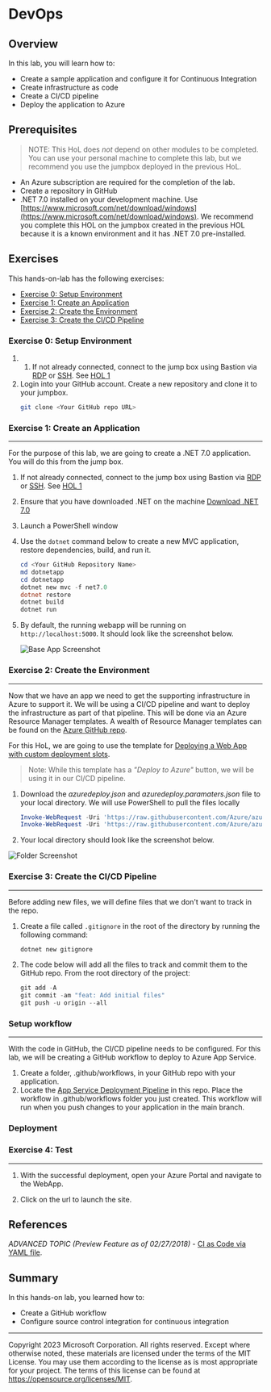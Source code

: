 # DevOps

## Overview

In this lab, you will learn how to:

* Create a sample application and configure it for Continuous Integration
* Create infrastructure as code
* Create a CI/CD pipeline
* Deploy the application to Azure

## Prerequisites

> NOTE: This HoL does _not_ depend on other modules to be completed. You can use your personal machine to complete this lab, but we recommend you use the jumpbox deployed in the previous HoL. 

* An Azure subscription are required for the completion of the lab.
* Create a repository in GitHub
* .NET 7.0 installed on your development machine. Use [https://www.microsoft.com/net/download/windows](https://www.microsoft.com/net/download/windows). We recommend you complete this HOL on the jumpbox created in the previous HOL because it is a known environment and it has .NET 7.0 pre-installed. 

## Exercises

This hands-on-lab has the following exercises:

- [Exercise 0: Setup Environment](#ex0)
- [Exercise 1: Create an Application](#ex1)
- [Exercise 2: Create the Environment](#ex2)
- [Exercise 3: Create the CI/CD Pipeline](#ex3)

### Exercise 0: Setup Environment<a name="ex0"></a>
1. 1. If not already connected, connect to the jump box using Bastion via [RDP](https://learn.microsoft.com/azure/bastion/bastion-connect-vm-rdp-windows) or [SSH](https://learn.microsoft.com/en-us/azure/bastion/bastion-connect-vm-ssh-windows). See [HOL 1](../01-setup/)
2. Login into your GitHub account. Create a new repository and clone it to your jumpbox. 
    ```bash
    git clone <Your GitHub repo URL>
    ```
### Exercise 1: Create an Application<a name="ex1"></a>

----

For the purpose of this lab, we are going to create a .NET 7.0 application. You will do this from the jump box.

1. If not already connected, connect to the jump box using Bastion via [RDP](https://learn.microsoft.com/azure/bastion/bastion-connect-vm-rdp-windows) or [SSH](https://learn.microsoft.com/en-us/azure/bastion/bastion-connect-vm-ssh-windows). See [HOL 1](../01-setup/)

2. Ensure that you have downloaded .NET on the machine [Download .NET 7.0](https://www.microsoft.com/net/download/thank-you/dotnet-sdk-2.1.200-windows-x64-installer)

3. Launch a PowerShell window

4. Use the `dotnet` command below to create a new MVC application, restore dependencies, build, and run it.

    ```powershell
    cd <Your GitHub Repository Name>
    md dotnetapp
    cd dotnetapp
    dotnet new mvc -f net7.0
    dotnet restore
    dotnet build
    dotnet run
    ```

5. By default, the running webapp will be running on `http://localhost:5000`. It should look like the screenshot below.

    ![Base App Screenshot][1]

### Exercise 2: Create the Environment<a name="ex2"></a>

----

Now that we have an app we need to get the supporting infrastructure in Azure to support it. We will be using a CI/CD pipeline and want to deploy the infrastructure as part of that pipeline. This will be done via an Azure Resource Manager templates. A wealth of Resource Manager templates can be found on the [Azure GitHub repo](https://github.com/Azure/azure-quickstart-templates).

For this HoL, we are going to use the template for [Deploying a Web App with custom deployment slots](https://github.com/Azure/azure-quickstart-templates/tree/master/quickstarts/microsoft.web/webapp-custom-deployment-slots).

> Note: While this template has a _"Deploy to Azure"_ button, we will be using it in our CI/CD pipeline.

1. Download the _azuredeploy.json_ and _azuredeploy.paramaters.json_ file to your local directory. We will use PowerShell to pull the files locally

    ````powershell
    Invoke-WebRequest -Uri 'https://raw.githubusercontent.com/Azure/azure-quickstart-templates/master/quickstarts/microsoft.web/webapp-custom-deployment-slots/azuredeploy.json'  -OutFile azuredeploy.json
    Invoke-WebRequest -Uri 'https://raw.githubusercontent.com/Azure/azure-quickstart-templates/master/quickstarts/microsoft.web/webapp-custom-deployment-slots/azuredeploy.parameters.json' -OutFile azuredeploy.parameters.json

    ````

1. Your local directory should look like the screenshot below.

  ![Folder Screenshot][2]

### Exercise 3: Create the CI/CD Pipeline<a name="ex3"></a>

----

Before adding new files, we will define files that we don't want to track in the repo.

1. Create a file called `.gitignore` in the root of the directory by running the following command:
   ```powershell
   dotnet new gitignore
   ```

2. The code below will add all the files to track and commit them to the GitHub repo. From the root directory of the project:

      ```powershell
      git add -A
      git commit -am "feat: Add initial files"
      git push -u origin --all
      ```

### Setup workflow

----

With the code in GitHub, the CI/CD pipeline needs to be configured. For this lab, we will be creating a GitHub workflow to deploy to Azure App Service. 

1. Create a folder, .github/workflows, in your GitHub repo with your application. 
2. Locate the [App Service Deployment Pipeline](./.github/workflows/deploy-app-service.yml) in this repo. Place the workflow in .github/workflows folder you just created. This workflow will run when you push changes to your application in the main branch.  

### Deployment


### Exercise 4:  Test<a name="ex4"></a>

----

1. With the successful deployment, open your Azure Portal and navigate to the WebApp.

1. Click on the url to launch the site.

## References

_ADVANCED TOPIC (Preview Feature as of 02/27/2018)_ - [CI as Code via YAML file](https://docs.microsoft.com/en-us/vsts/build-release/actions/build-yaml).

  [1]: ./media/HOL05_01.png
  [2]: ./media/HOL05_02.PNG
  [3]: ./media/HOL05_03.png
  [4]: ./media/HOL05_04.png
  [5]: ./media/HOL05_05.png
  [6]: ./media/HOL05_06.png
  [7]: ./media/HOL05_07.png
  [8]: ./media/HOL05_08.png
  [9]: ./media/HOL05_09.png

## Summary

In this hands-on lab, you learned how to:

* Create a GitHub workflow 
* Configure source control integration for continuous integration

----

Copyright 2023 Microsoft Corporation. All rights reserved. Except where otherwise noted, these materials are licensed under the terms of the MIT License. You may use them according to the license as is most appropriate for your project. The terms of this license can be found at https://opensource.org/licenses/MIT.
